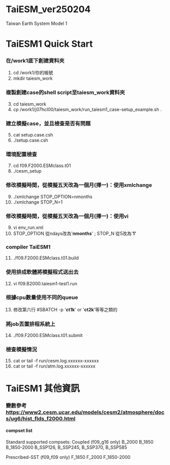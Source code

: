 # TaiESM_ver250204
Taiwan Earth System Model 1 

# TaiESM1 Quick Start

### 在/work1底下創建資料夾
1. cd /work1/你的帳號
2. mkdir taiesm_work

### 複製創建case的shell script至taiesm_work資料夾  
 3. cd taiesm_work  
 4. cp /work1/j07hcl00/taiesm_work/run_taiesm1_case-setup_example.sh . 

### 建立模擬case，並且檢查是否有問題  
5. cat setup.case.csh  
6. ./setup.case.csh  

### 環境配置檢查  
7. cd f09.F2000.ESMclass.t01 
8. ./cesm_setup  

### 修改模擬時間，從模擬五天改為一個月(擇一)：使用xmlchange   
9. ./xmlchange STOP_OPTION=nmonths  
10. ./xmlchange STOP_N=1  

### 修改模擬時間，從模擬五天改為一個月(擇一)：使用vi  
9. vi env_run.xml  
10. STOP_OPTION 從ndays改為'__nmonths__' ; STOP_N 從5改為'__1'__  

### compiler TaiESM1  
11. ./f09.F2000.ESMclass.t01.build

### 使用排成軟體將模擬程式送出去  
12. vi f09.B2000.taiesm1-test1.run

### 根據cpu數量使用不同的queue 
13. 修改第六行 #SBATCH -p '__ct1k__' or '__ct2k__'等等之類的

### 將job丟置排程系統上
14. ./f09.F2000.ESMclass.t01.submit

### 檢查模擬情況 
15. cat or tail -f run/cesm.log.xxxxxx-xxxxxx
16. cat or tail -f run/atm.log.xxxxxx-xxxxxx

# TaiESM1 其他資訊
### 變數參考 https://www2.cesm.ucar.edu/models/cesm2/atmosphere/docs/ug6/hist_flds_f2000.html

#### compset list ###
Standard supported compsets:
Coupled (f09_g16 only)
   B_2000
   B_1850
   B_1850-2000
   B_SSP126, B_SSP245, B_SSP370, B_SSP585

Prescribed-SST (f09_f09 only)
   F_1850
   F_2000
   F_1850-2000
